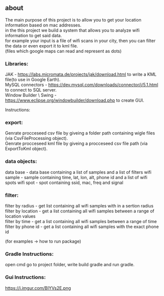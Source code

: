 ## about
The main purpose of this project is to allow you to get your location information based on mac addresses.<br>
in the this project we build a system that allows you to analyze wifi information to get said data.<br>
for example your input is a file of wifi scans in your city, then you can filter the data or even export it to kml file.<br>
(files which google maps can read and represent as dots)<br>

### Libraries:<br>
JAK - https://labs.micromata.de/projects/jak/download.html to write a KML file(to use in Google Earth).<br>
MySQL connectors - https://dev.mysql.com/downloads/connector/j/5.1.html to connect to SQL server.<br>
Window Builder \ Swing - https://www.eclipse.org/windowbuilder/download.php to create GUI.<br>

Instructions:<br>

### export:<br>

Genrate procceseed csv file by giveing a folder path containing wigle files (via CsvFileProcessing object).<br>
Genrate procceseed kml file by giveing a procceseed csv file path (via ExportToKml object).<br>

### data objects:<br>
data base - data base containing a list of samples and a list of filters wifi sample - sample containing time, lat, lon, alt, phone id and a list of wifi spots wifi spot - spot containing ssid, mac, freq and signal<br>

### filter:<br>
filter by radius - get list containing all wifi samples with in a sertion radius<br>
filter by location - get a list containing all wifi samples between a range of location values<br>
filter by time - get a list containing all wifi samples between a range of time<br>
filter by phone id - get a list containing all wifi samples with the exact phone id<br>

(for examples -> how to run package)

### Gradle Instructions:<br>
open cmd go to project folder, write build gradle and run gradle.<br>

### Gui Instructions:<br>

https://i.imgur.com/BIYVs2E.png
